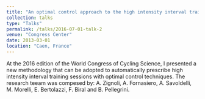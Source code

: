 ```yaml
---
title: "An optimal control approach to the high intensity interval training design"
collection: talks
type: "Talks"
permalink: /talks/2016-07-01-talk-2
venue: "Congress Center"
date: 2013-03-01
location: "Caen, France"
---
```


At the 2016 edition of the World Congress of Cycling Science, I presented a new methodology that can be adopted to automatically prescribe high intensity interval training sessions with optimal control techniques. The research teeam was compesed by: A. Zignoli, A. Fornasiero, A. Savoldelli, M. Morelli, E. Bertolazzi, F. Biral and B. Pellegrini.
